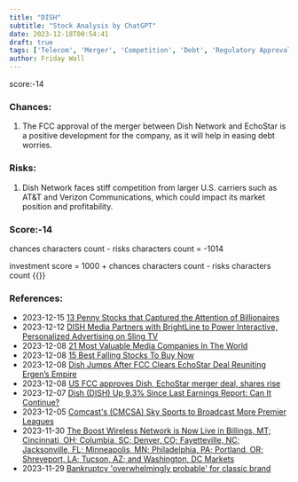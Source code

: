 ```yaml
---
title: "DISH"
subtitle: "Stock Analysis by ChatGPT"
date: 2023-12-18T00:54:41
draft: true
tags: ['Telecom', 'Merger', 'Competition', 'Debt', 'Regulatory Approval']
author: Friday Wall
---
```


score:-14
### Chances:
1. The FCC approval of the merger between Dish Network and EchoStar is a positive development for the company, as it will help in easing debt worries.
### Risks:
1. Dish Network faces stiff competition from larger U.S. carriers such as AT&T and Verizon Communications, which could impact its market position and profitability.
### Score:-14
chances characters count - risks characters count = -1014

investment score = 1000 + chances characters count - risks characters count
{{<tradingview symbol="Nasdaq:DISH">}}
### References:
- 2023-12-15 [13 Penny Stocks that Captured the Attention of Billionaires](https://finance.yahoo.com/news/13-penny-stocks-captured-attention-170145567.html)
- 2023-12-12 [DISH Media Partners with BrightLine to Power Interactive, Personalized Advertising on Sling TV](https://finance.yahoo.com/news/dish-media-partners-brightline-power-130000166.html)
- 2023-12-08 [21 Most Valuable Media Companies In The World](https://finance.yahoo.com/news/20-most-valuable-media-companies-161930500.html)
- 2023-12-08 [15 Best Falling Stocks To Buy Now](https://finance.yahoo.com/news/15-best-falling-stocks-buy-090920812.html)
- 2023-12-08 [Dish Jumps After FCC Clears EchoStar Deal Reuniting Ergen’s Empire](https://finance.yahoo.com/news/dish-jumps-fcc-clears-echostar-171243097.html)
- 2023-12-08 [US FCC approves Dish, EchoStar merger deal, shares rise](https://ca.finance.yahoo.com/news/us-fcc-approves-dish-echostar-183851087.html)
- 2023-12-07 [Dish (DISH) Up 9.3% Since Last Earnings Report: Can It Continue?](https://finance.yahoo.com/news/dish-dish-9-3-since-163038514.html)
- 2023-12-05 [Comcast's (CMCSA) Sky Sports to Broadcast More Premier Leagues](https://finance.yahoo.com/news/comcasts-cmcsa-sky-sports-broadcast-135700196.html)
- 2023-11-30 [The Boost Wireless Network is Now Live in Billings, MT; Cincinnati, OH; Columbia, SC; Denver, CO; Fayetteville, NC; Jacksonville, FL; Minneapolis, MN; Philadelphia, PA; Portland, OR; Shreveport, LA; Tucson, AZ; and Washington, DC Markets](https://finance.yahoo.com/news/boost-wireless-network-now-live-130000928.html)
- 2023-11-29 [Bankruptcy 'overwhelmingly probable' for classic brand](https://finance.yahoo.com/m/5fa27a70-806b-3ef6-b330-82a4ed921a3d/bankruptcy-%27overwhelmingly.html)


                